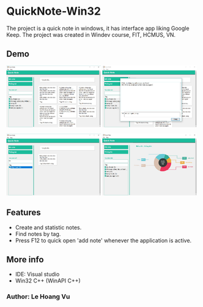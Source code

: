 # QuickNote-Win32

The project is a quick note in windows, it has interface app liking Google Keep.
The project was created in Windev course, FIT, HCMUS, VN.

## Demo

<img src="https://github.com/elhoangvu/QuickNote-Win32/blob/master/Demo/demo1.jpg" width="49%"> <img src="https://github.com/elhoangvu/QuickNote-Win32/blob/master/Demo/demo2.jpg" width="49%">

<img src="https://github.com/elhoangvu/QuickNote-Win32/blob/master/Demo/demo3.jpg" width="49%"> <img src="https://github.com/elhoangvu/QuickNote-Win32/blob/master/Demo/demo4.jpg" width="49%">

## Features
- Create and statistic notes.
- Find notes by tag.
- Press F12 to quick open 'add note' whenever the application is active.

## More info

- IDE: Visual studio
- Win32 C++ (WinAPI C++)
### Author: Le Hoang Vu
